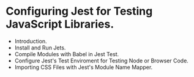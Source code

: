 # Configuring Jest for Testing JavaScript Libraries.

- Introduction.
- Install and Run Jets.
- Compile Modules with Babel in Jest Test.
- Configure Jest's Test Enviroment for Testing Node or Browser Code.
- Importing CSS Files with Jest's Module Name Mapper.

